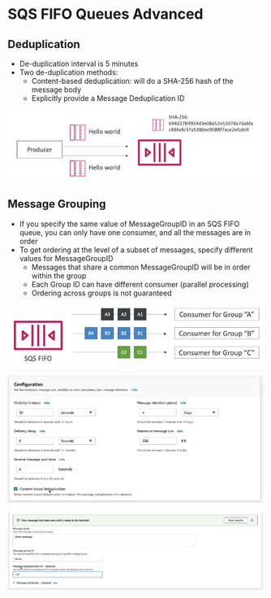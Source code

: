 # SQS FIFO Queues Advanced

## Deduplication

- De-duplication interval is 5 minutes
- Two de-duplication methods:
    - Content-based deduplication: will do a SHA-256 hash of the message body
    - Explicitly provide a Message Deduplication ID

![](img/2022-04-27-07-07-48.png)

## Message Grouping

- If you specify the same value of MessageGroupID in an SQS FIFO queue, you can only have one consumer, and all the messages are in order
- To get ordering at the level of a subset of messages, specify different values for MessageGroupID
    - Messages that share a common MessageGroupID will be in order within the group
    - Each Group ID can have different consumer (parallel processing)
    - Ordering across groups is not guaranteed

![](img/2022-04-27-07-09-31.png)

![](img/2022-04-27-07-09-56.png)

![](img/2022-04-27-07-10-20.png)